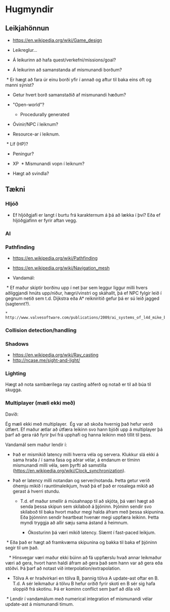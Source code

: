 # Hugmyndir

## Leikjahönnun

* https://en.wikipedia.org/wiki/Game_design

* Leikreglur...

* Á leikurinn að hafa quest/verkefni/missions/goal?
* Á leikurinn að samanstanda af mismunandi borðum?

  * Er hægt að fara úr einu borði yfir í annað og aftur til baka eins oft og manni sýnist?

* Getur hvert borð samanstaðið af mismunandi hæðum?
* "Open-world"?

  * Procedurally generated
  
* Óvinir/NPC í leiknum?
* Resource-ar í leiknum.

  * Líf (HP)?
  * Peningur?
  * XP
  * Mismunandi vopn í leiknum?
  
* Hægt að svindla?

## Tækni

### Hljóð

* Ef hljóðgjafi er langt í burtu frá karakternum á þá að lækka í því?  Eða ef hljóðgjafinn er fyrir aftan vegg.

### AI

### Pathfinding

* https://en.wikipedia.org/wiki/Pathfinding
* https://en.wikipedia.org/wiki/Navigation_mesh

* Vandamál:

  * Ef maður skiptir borðinu upp í net þar sem leggur liggur milli hvers aðliggjandi hnúts upp/niður, hægri/vinstri og skáhallt, þá ef NPC fylgir leið í gegnum netið sem t.d. Dijkstra eða A* reikniritið gefur þá er sú leið jagged (sagtennt?).
  
    * http://www.valvesoftware.com/publications/2009/ai_systems_of_l4d_mike_booth.pdf

### Collision detection/handling

### Shadows

* https://en.wikipedia.org/wiki/Ray_casting
* http://ncase.me/sight-and-light/

### Lighting

Hægt að nota sambærilega ray casting aðferð og notað er til að búa til skugga.

### Multiplayer (mæli ekki með)

Davíð:

Ég mæli ekki með multiplayer.  Ég var að skoða hvernig það hefur verið útfært.  Ef maður ætlar að útfæra leikinn svo hann bjóði upp á multiplayer þá þarf að gera ráð fyrir því frá upphafi og hanna leikinn með tillit til þess. 

Vandamál sem maður lendir í:

* Það er mismikið latency milli hverra véla og servera.  Klukkur slá ekki á sama hraða / í sama fasa og aðrar vélar, á endanum er tíminn mismunandi milli véla, sem þyrfti að samstilla (https://en.wikipedia.org/wiki/Clock_synchronization).  

* Það er latency milli notandan og server/notanda.  Þetta getur verið óhemju mikið í rauntímaleikjum, hvað þá ef það er rosalega mikið að gerast á hverri stundu.

  * T.d. ef maður smellir á músahnapp til að skjóta, þá væri hægt að senda þessa skipun sem skilaboð á þjóninn. Þjóninn sendir svo skilaboð til baka hvort maður megi halda áfram með þessa skipunina.  Eða þjónninn sendir heartbeat hvenær megi uppfæra leikinn.  Þetta myndi tryggja að allir sæju sama ástand á heimnum.  
  
    * Ókosturinn þá væri mikið latency.  Slæmt í fast-paced leikjum.
  
  * Eða það er hægt að framkvæma skipunina og bakka til baka ef þjóninn segir til um það.
  
    * Hinsvegar væri maður ekki búinn að fá uppfærslu hvað annar leikmaður væri að gera, hvort hann haldi áfram að gera það sem hann var að gera eða stöðvi.  Þá þarf að notast við interpolation/extrapolation.

* Tölva A er hraðvirkari en tölva B, þannig tölva A update-ast oftar en B.  T.d. A sér leikmaður á tölvu B hefur orðið fyrir skoti en B sér sig hafa sloppið frá skotinu.  Þá er kominn conflict sem þarf að díla við

  * Lendir í vandamálum með numerical integration ef mismunandi vélar update-ast á mismunandi tímum.

